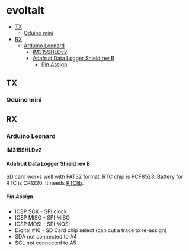 evoltalt
====

<!-- TOC depthFrom:2 depthTo:6 withLinks:1 updateOnSave:1 orderedList:0 -->

- [TX](#tx)
	- [Qduino mini](#qduino-mini)
- [RX](#rx)
	- [Arduino Leonard](#arduino-leonard)
		- [IM315SHLDv2](#im315shldv2)
		- [Adafruit Data Logger Shield rev B](#adafruit-data-logger-shield-rev-b)
			- [Pin Assign](#pin-assign)

<!-- /TOC -->

## TX
### Qduino mini

## RX
### Arduino Leonard
#### IM315SHLDv2
#### Adafruit Data Logger Shield rev B
SD card works well with FAT32 format.
RTC chip is PCF8523.
Battery for RTC is CR1220.
It needs [RTClib](https://github.com/adafruit/RTClib).

##### Pin Assign
* ICSP SCK - SPI clock
* ICSP MISO - SPI MISO
* ICSP MOSI - SPI MOSI
* Digital #10 - SD Card chip select (can cut a trace to re-assign)
* SDA not connected to A4
* SCL not connected to A5
